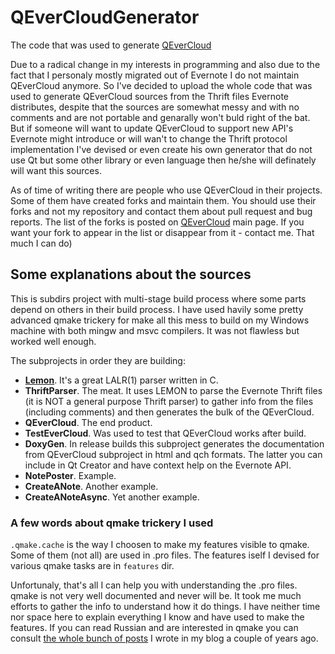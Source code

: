 # QEverCloudGenerator
The code that was used to generate [QEverCloud](https://github.com/mgsxx/QEverCloud)

Due to a radical change in my interests in programming and also due to the fact that I personaly mostly migrated out of Evernote I do not maintain QEverCloud anymore. So I've decided to upload the whole code that was used to generate QEverCloud sources from the Thrift files Evernote distributes, despite that the sources are somewhat messy and with no comments and are not portable and genarally won't buld right of the bat. But if someone will want to update QEverCloud to support new API's Evernote might introduce or will wan't to change the Thrift protocol implementation I've devised or even create his own generator that do not use Qt but some other library or even language then he/she will definately will want this sources.

As of time of writing there are people who use QEverCloud in their projects. Some of them have created forks and maintain them. You should use their forks and not my repository and contact them about pull request and bug reports. The list of the forks is posted on [QEverCloud](https://github.com/mgsxx/QEverCloud) main page. If you want your fork to appear in the list or disappear from it - contact me. That much I can do)

## Some explanations about the sources

This is subdirs project with multi-stage build process where some parts depend on others in their build process. I have used havily some pretty advanced qmake trickery for make all this mess to build on my Windows machine with both mingw and msvc compilers. It was not flawless but worked well enough.

The subprojects in order they are building:

- [**Lemon**](http://www.hwaci.com/sw/lemon/). It's a great LALR(1) parser written in C.
- **ThriftParser**. The meat. It uses LEMON to parse the Evernote Thrift files (it is NOT a general purpose Thrift parser) to gather info from the files (including comments) and then generates the bulk of the QEverCloud.
- **QEverCloud**. The end product.
- **TestEverCloud**.  Was used to test that QEverCloud works after build.
- **DoxyGen**. In release builds this subproject generates the documentation from QEverCloud subproject in html and qch formats. The latter you can include in Qt Creator and have context help on the Evernote API.
- **NotePoster**. Example.
- **CreateANote**. Another example.
- **CreateANoteAsync**. Yet another example.

### A few words about qmake trickery I used

`.qmake.cache` is the way I choosen to make my features visible to qmake. Some of them (not all) are used in .pro files. The features iself I devised for various qmake tasks are in `features` dir.

Unfortunaly, that's all I can help you with understanding the .pro files. qmake is not very well documented and never will be. It took me much efforts to gather the info to understand how it do things. I have neither time nor space here to explain everything I know and have used to make the features. If you can read Russian and are interested in qmake you can consult [the whole bunch of posts](http://blog.mgsxx.com/?page_id=1294) I wrote in my blog a couple of years ago.









